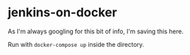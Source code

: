 # jenkins-on-docker

As I'm always googling for this bit of info, I'm saving this here.

Run with `docker-compose up` inside the directory.
